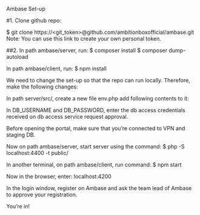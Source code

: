Ambase Set-up


#1. Clone github repo: 

$ git clone https://<git_token>@github.com/ambitionboxofficial/ambase.git 
Note: You can use this link to create your own personal token.

##2. In path ambase/server, run:
$ composer install 
$ composer dump-autoload

In path ambase/client, run:
$ npm install

We need to change the set-up so that the repo can run locally. Therefore, make the following changes:

In path server/src/, create a new file env.php add following contents to it:


<?php
define("PRODUCTION", false);
define("SERVER", "");
define("CORS","");
define("AKAMAI_BASE_URI", "");
define("AKAMAI_CLIENT_TOKEN", "");
define("AKAMAI_CLIENT_SECRET", "");
define("AKAMAI_ACCESS_TOKEN", "");
define("AKAMAI_DOMAIN", "www.ambitionbox.com");
define("COMPANY_POOL_SIZE", 1000);
define("EMPLOYER_DOMAIN", "https://employer.ambitionbox.com");

In path ambase/server/src/classes/, create a new file db_creds.php and add the below code: 

<?php
define("DB_HOST", "127.0.0.1");
define("DB_PORT", "3305");
define("DB_NAME", "ambitionbox");
define("DB_USERNAME", "");
define("DB_PASSWORD", "");
?>

In DB_USERNAME and DB_PASSWORD, enter the db access credentials received on db access service request approval. 


Before opening the portal, make sure that you’re connected to VPN and staging DB.

Now on path ambase/server, start server using the command:
$ php -S localhost:4400 -t public/


In another terminal, on path ambase/client, run command:
$ npm start

Now in the browser, enter: localhost:4200

In the login window, register on Ambase and ask the team lead of Ambase to approve your registration.

You’re in!


